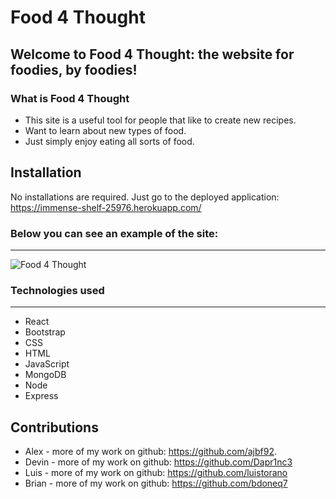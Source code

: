 # Food 4 Thought

## Welcome to Food 4 Thought: the website for foodies, by foodies!

### What is Food 4 Thought

* This site is a useful tool for people that like to create new recipes.
* Want to learn about new types of food.
* Just simply enjoy eating all sorts of food.

## Installation

No installations are required. Just go to the deployed application:
https://immense-shelf-25976.herokuapp.com/

### Below you can see an example of the site:
---
![Food 4 Thought](https://github.com/Dapr1nc3/Food-App/blob/workspace-luis/Frontend/src/assets/images/food4though-demo.gif)

### Technologies used
---
* React
* Bootstrap
* CSS
* HTML
* JavaScript
* MongoDB
* Node
* Express

## Contributions

* Alex - more of my work on github: https://github.com/ajbf92.
* Devin - more of my work on github: https://github.com/Dapr1nc3
* Luis - more of my work on github: https://github.com/luistorano
* Brian - more of my work on github: https://github.com/bdoneq7
